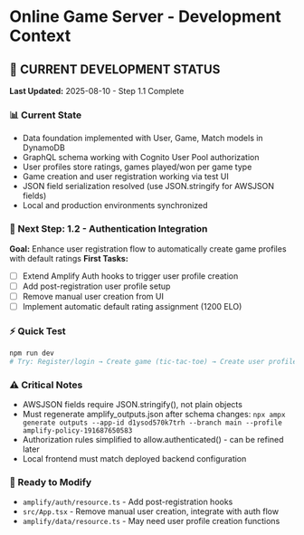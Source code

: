 # Online Game Server - Development Context

## 🚀 CURRENT DEVELOPMENT STATUS

**Last Updated:** 2025-08-10 - Step 1.1 Complete

### 📊 Current State
- Data foundation implemented with User, Game, Match models in DynamoDB
- GraphQL schema working with Cognito User Pool authorization
- User profiles store ratings, games played/won per game type
- Game creation and user registration working via test UI
- JSON field serialization resolved (use JSON.stringify for AWSJSON fields)
- Local and production environments synchronized

### 🎯 Next Step: 1.2 - Authentication Integration
**Goal:** Enhance user registration flow to automatically create game profiles with default ratings
**First Tasks:**
- [ ] Extend Amplify Auth hooks to trigger user profile creation
- [ ] Add post-registration user profile setup
- [ ] Remove manual user creation from UI
- [ ] Implement automatic default rating assignment (1200 ELO)

### ⚡ Quick Test
```bash
npm run dev
# Try: Register/login → Create game (tic-tac-toe) → Create user profile → Verify in DynamoDB
```

### ⚠️ Critical Notes
- AWSJSON fields require JSON.stringify(), not plain objects
- Must regenerate amplify_outputs.json after schema changes: `npx ampx generate outputs --app-id d1ysod570k7trh --branch main --profile amplify-policy-191687650583`
- Authorization rules simplified to allow.authenticated() - can be refined later
- Local frontend must match deployed backend configuration

### 📁 Ready to Modify
- `amplify/auth/resource.ts` - Add post-registration hooks
- `src/App.tsx` - Remove manual user creation, integrate with auth flow
- `amplify/data/resource.ts` - May need user profile creation functions